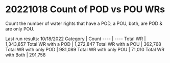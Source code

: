 # 20221018 Count of POD vs POU WRs
Count the number of water rights that have a POD, a POU, both, are POD & are only POU.

Last run results: 10/18/2022
Category | Count
---- | ----
Total WR | 1,343,857 
Total WR with a POD | 1,272,847 
Total WR with a POU | 362,768 
Total WR with only POD | 981,089 
Total WR with only POU | 71,010 
Total WR with Both | 291,758 
